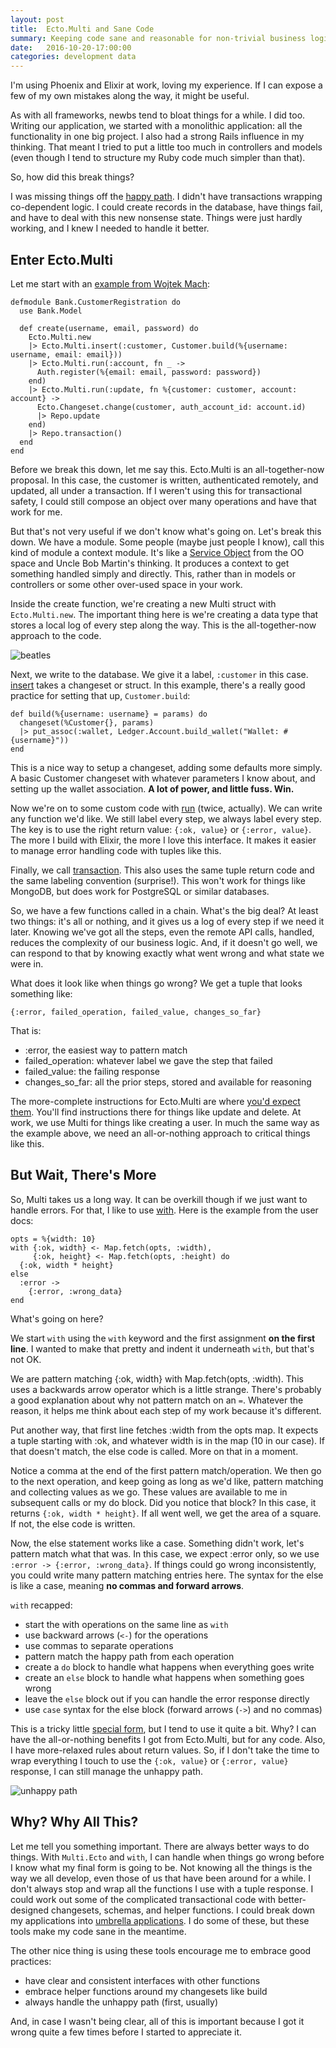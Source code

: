```yaml
---
layout: post
title:  Ecto.Multi and Sane Code
summary: Keeping code sane and reasonable for non-trivial business logic using Elixir and Phoenix.
date:   2016-10-20-17:00:00
categories: development data
---
```

I'm using Phoenix and Elixir at work, loving my experience. If I can expose a few of my own mistakes along the way, it might be useful.

As with all frameworks, newbs tend to bloat things for a while. I did too. Writing our application, we started with a monolithic application: all the functionality in one big project.  I also had a strong Rails influence in my thinking.  That meant I tried to put a little too much in controllers and models (even though I tend to structure my Ruby code much simpler than that).

So, how did this break things?

I was missing things off the [happy path][happy].  I didn't have transactions wrapping co-dependent logic. I could create records in the database, have things fail, and have to deal with this new nonsense state.  Things were just hardly working, and I knew I needed to handle it better.

## Enter Ecto.Multi

Let me start with an [example from Wojtek Mach][multi_example]:

    defmodule Bank.CustomerRegistration do
      use Bank.Model

      def create(username, email, password) do
        Ecto.Multi.new
        |> Ecto.Multi.insert(:customer, Customer.build(%{username: username, email: email}))
        |> Ecto.Multi.run(:account, fn _ ->
          Auth.register(%{email: email, password: password})
        end)
        |> Ecto.Multi.run(:update, fn %{customer: customer, account: account} ->
          Ecto.Changeset.change(customer, auth_account_id: account.id)
          |> Repo.update
        end)
        |> Repo.transaction()
      end
    end

Before we break this down, let me say this. Ecto.Multi is an all-together-now proposal. In this case, the customer is written, authenticated remotely, and updated, all under a transaction.  If I weren't using this for transactional safety, I could still compose an object over many operations and have that work for me.

But that's not very useful if we don't know what's going on.  Let's break this down. We have a module. Some people (maybe just people I know), call this kind of module a context module. It's like a [Service Object][service_object] from the OO space and Uncle Bob Martin's thinking. It produces a context to get something handled simply and directly. This, rather than in models or controllers or some other over-used space in your work.

Inside the create function, we're creating a new Multi struct with `Ecto.Multi.new`.  The important thing here is we're creating a data type that stores a local log of every step along the way.  This is the all-together-now approach to the code.

![beatles][beatles]

Next, we write to the database.  We give it a label, `:customer` in this case.  [insert][insert] takes a changeset or struct.  In this example, there's a really good practice for setting that up, `Customer.build`:

    def build(%{username: username} = params) do
      changeset(%Customer{}, params)
      |> put_assoc(:wallet, Ledger.Account.build_wallet("Wallet: #{username}"))
    end

This is a nice way to setup a changeset, adding some defaults more simply.  A basic Customer changeset with whatever parameters I know about, and setting up the wallet association.  **A lot of power, and little fuss.  Win.**

Now we're on to some custom code with [run][run] (twice, actually).  We can write any function we'd like. We still label every step, we always label every step.  The key is to use the right return value: `{:ok, value}` or `{:error, value}`.  The more I build with Elixir, the more I love this interface. It makes it easier to manage error handling code with tuples like this.

Finally, we call [transaction][transaction].  This also uses the same tuple return code and the same labeling convention (surprise!).  This won't work for things like MongoDB, but does work for PostgreSQL or similar databases.

So, we have a few functions called in a chain. What's the big deal?  At least two things: it's all or nothing, and it gives us a log of every step if we need it later.  Knowing we've got all the steps, even the remote API calls, handled, reduces the complexity of our business logic.  And, if it doesn't go well, we can respond to that by knowing exactly what went wrong and what state we were in.

What does it look like when things go wrong?  We get a tuple that looks something like:

    {:error, failed_operation, failed_value, changes_so_far}

That is:

* :error, the easiest way to pattern match
* failed_operation: whatever label we gave the step that failed
* failed_value: the failing response
* changes_so_far: all the prior steps, stored and available for reasoning

The more-complete instructions for Ecto.Multi are where [you'd expect them][multi_api].  You'll find instructions there for things like update and delete.  At work, we use Multi for things like creating a user.  In much the same way as the example above, we need an all-or-nothing approach to critical things like this.

## But Wait, There's More

So, Multi takes us a long way.  It can be overkill though if we just want to handle errors.  For that, I like to use [with][with].  Here is the example from the user docs:

    opts = %{width: 10}
    with {:ok, width} <- Map.fetch(opts, :width),
         {:ok, height} <- Map.fetch(opts, :height) do
      {:ok, width * height}
    else
      :error ->
        {:error, :wrong_data}
    end

What's going on here?

We start `with` using the `with` keyword and the first assignment **on the first line**.  I wanted to make that pretty and indent it underneath `with`, but that's not OK.

We are pattern matching {:ok, width} with Map.fetch(opts, :width). This uses a backwards arrow operator which is a little strange. There's probably a good explanation about why not pattern match on an `=`.  Whatever the reason, it helps me think about each step of my work because it's different.

Put another way, that first line fetches :width from the opts map.  It expects a tuple starting with :ok, and whatever width is in the map (10 in our case).  If that doesn't match, the else code is called. More on that in a moment.

Notice a comma at the end of the first pattern match/operation. We then go to the next operation, and keep going as long as we'd like, pattern matching and collecting values as we go.  These values are available to me in subsequent calls or my do block.  Did you notice that block?  In this case, it returns `{:ok, width * height}`.  If all went well, we get the area of a square.  If not, the else code is written.

Now, the else statement works like a case. Something didn't work, let's pattern match what that was. In this case, we expect :error only, so we use `:error -> {:error, :wrong_data}`.  If things could go wrong inconsistently, you could write many pattern matching entries here. The syntax for the else is like a case, meaning **no commas and forward arrows**.

`with` recapped:

* start the with operations on the same line as `with`
* use backward arrows (`<-`) for the operations
* use commas to separate operations
* pattern match the happy path from each operation
* create a `do` block to handle what happens when everything goes write
* create an `else` block to handle what happens when something goes wrong
* leave the `else` block out if you can handle the error response directly
* use `case` syntax for the else block (forward arrows (`->`) and no commas)

This is a tricky little [special form][special_form], but I tend to use it quite a bit.  Why? I can have the all-or-nothing benefits I got from Ecto.Multi, but for any code. Also, I have more-relaxed rules about return values.  So, if I don't take the time to wrap everything I touch to use the `{:ok, value}` or `{:error, value}` response, I can still manage the unhappy path.

![unhappy path][unhappy_path]

## Why? Why All This?

Let me tell you something important. There are always better ways to do things.  With `Multi.Ecto` and `with`, I can handle when things go wrong before I know what my final form is going to be. Not knowing all the things is the way we all develop, even those of us that have been around for a while. I don't always stop and wrap all the functions I use with a tuple response. I could work out some of the complicated transactional code with better-designed changesets, schemas, and helper functions. I could break down my applications into [umbrella applications][umbrella].  I do some of these, but these tools make my code sane in the meantime.

The other nice thing is using these tools encourage me to embrace good practices:

* have clear and consistent interfaces with other functions
* embrace helper functions around my changesets like build
* always handle the unhappy path (first, usually)

And, in case I wasn't being clear, all of this is important because I got it wrong quite a few times before I started to appreciate it.

[beatles]: http://i.imgur.com/VzTY0qf.jpg
[happy]: https://en.wikipedia.org/wiki/Happy_path
[multi_example]: https://github.com/wojtekmach/acme_bank/blob/master/apps/bank/lib/bank/customer_registration.ex
[service_object]: https://8thlight.com/blog/uncle-bob/2012/08/13/the-clean-architecture.html
[multi_api]: https://hexdocs.pm/ecto/Ecto.Multi.html#insert_all/5
[insert]: https://hexdocs.pm/ecto/Ecto.Multi.html#insert/4
[run]: https://hexdocs.pm/ecto/Ecto.Multi.html#run/3
[transaction]: https://hexdocs.pm/ecto/Ecto.Repo.html#c:transaction/2
[with]: http://elixir-lang.org/docs/stable/elixir/Kernel.SpecialForms.html#with/1
[special_form]: http://elixir-lang.org/docs/stable/elixir/Kernel.SpecialForms.html
[unhappy_path]: http://i.imgur.com/1n3o816.jpg
[umbrella]: http://elixir-lang.org/getting-started/mix-otp/dependencies-and-umbrella-apps.html